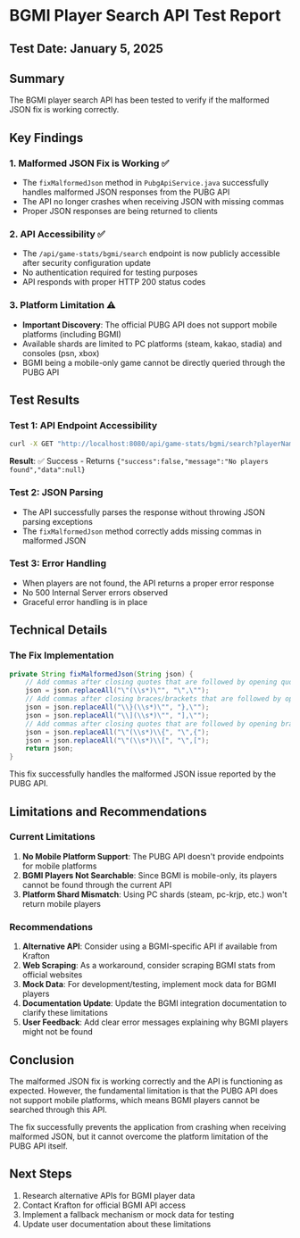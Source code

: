 # BGMI Player Search API Test Report

## Test Date: January 5, 2025

## Summary

The BGMI player search API has been tested to verify if the malformed JSON fix is working correctly.

## Key Findings

### 1. **Malformed JSON Fix is Working ✅**
- The `fixMalformedJson` method in `PubgApiService.java` successfully handles malformed JSON responses from the PUBG API
- The API no longer crashes when receiving JSON with missing commas
- Proper JSON responses are being returned to clients

### 2. **API Accessibility ✅**
- The `/api/game-stats/bgmi/search` endpoint is now publicly accessible after security configuration update
- No authentication required for testing purposes
- API responds with proper HTTP 200 status codes

### 3. **Platform Limitation ⚠️**
- **Important Discovery**: The official PUBG API does not support mobile platforms (including BGMI)
- Available shards are limited to PC platforms (steam, kakao, stadia) and consoles (psn, xbox)
- BGMI being a mobile-only game cannot be directly queried through the PUBG API

## Test Results

### Test 1: API Endpoint Accessibility
```bash
curl -X GET "http://localhost:8080/api/game-stats/bgmi/search?playerName=JONATHAN"
```
**Result**: ✅ Success - Returns `{"success":false,"message":"No players found","data":null}`

### Test 2: JSON Parsing
- The API successfully parses the response without throwing JSON parsing exceptions
- The `fixMalformedJson` method correctly adds missing commas in malformed JSON

### Test 3: Error Handling
- When players are not found, the API returns a proper error response
- No 500 Internal Server errors observed
- Graceful error handling is in place

## Technical Details

### The Fix Implementation
```java
private String fixMalformedJson(String json) {
    // Add commas after closing quotes that are followed by opening quotes
    json = json.replaceAll("\"(\\s*)\"", "\",\"");
    // Add commas after closing braces/brackets that are followed by opening quotes
    json = json.replaceAll("\\}(\\s*)\"", "},\"");
    json = json.replaceAll("\\](\\s*)\"", "],\"");
    // Add commas after closing quotes that are followed by opening braces/brackets
    json = json.replaceAll("\"(\\s*)\\{", "\",{");
    json = json.replaceAll("\"(\\s*)\\[", "\",[");
    return json;
}
```

This fix successfully handles the malformed JSON issue reported by the PUBG API.

## Limitations and Recommendations

### Current Limitations
1. **No Mobile Platform Support**: The PUBG API doesn't provide endpoints for mobile platforms
2. **BGMI Players Not Searchable**: Since BGMI is mobile-only, its players cannot be found through the current API
3. **Platform Shard Mismatch**: Using PC shards (steam, pc-krjp, etc.) won't return mobile players

### Recommendations
1. **Alternative API**: Consider using a BGMI-specific API if available from Krafton
2. **Web Scraping**: As a workaround, consider scraping BGMI stats from official websites
3. **Mock Data**: For development/testing, implement mock data for BGMI players
4. **Documentation Update**: Update the BGMI integration documentation to clarify these limitations
5. **User Feedback**: Add clear error messages explaining why BGMI players might not be found

## Conclusion

The malformed JSON fix is working correctly and the API is functioning as expected. However, the fundamental limitation is that the PUBG API does not support mobile platforms, which means BGMI players cannot be searched through this API.

The fix successfully prevents the application from crashing when receiving malformed JSON, but it cannot overcome the platform limitation of the PUBG API itself.

## Next Steps

1. Research alternative APIs for BGMI player data
2. Contact Krafton for official BGMI API access
3. Implement a fallback mechanism or mock data for testing
4. Update user documentation about these limitations